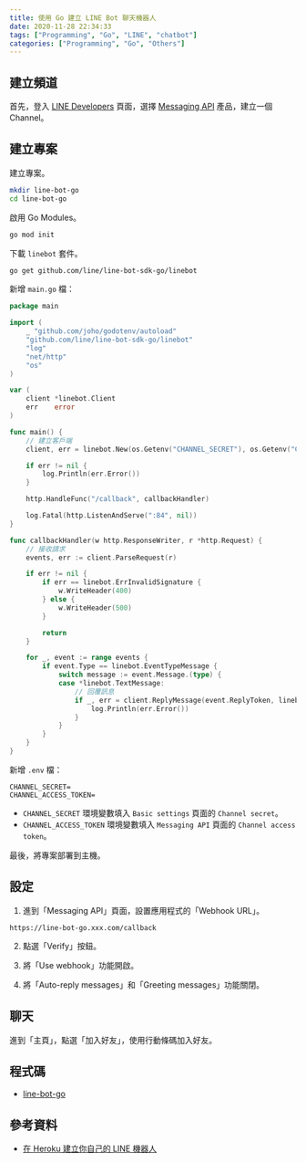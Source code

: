 ```yaml
---
title: 使用 Go 建立 LINE Bot 聊天機器人
date: 2020-11-28 22:34:33
tags: ["Programming", "Go", "LINE", "chatbot"]
categories: ["Programming", "Go", "Others"]
---
```


## 建立頻道

首先，登入 [LINE Developers](https://developers.line.biz/) 頁面，選擇 [Messaging API](https://developers.line.biz/en/services/messaging-api/) 產品，建立一個 Channel。

## 建立專案

建立專案。

```bash
mkdir line-bot-go
cd line-bot-go
```

啟用 Go Modules。

```bash
go mod init
```

下載 `linebot` 套件。

```bash
go get github.com/line/line-bot-sdk-go/linebot
```

新增 `main.go` 檔：

```go
package main

import (
	_ "github.com/joho/godotenv/autoload"
	"github.com/line/line-bot-sdk-go/linebot"
	"log"
	"net/http"
	"os"
)

var (
	client *linebot.Client
	err    error
)

func main() {
	// 建立客戶端
	client, err = linebot.New(os.Getenv("CHANNEL_SECRET"), os.Getenv("CHANNEL_ACCESS_TOKEN"))

	if err != nil {
		log.Println(err.Error())
	}

	http.HandleFunc("/callback", callbackHandler)

	log.Fatal(http.ListenAndServe(":84", nil))
}

func callbackHandler(w http.ResponseWriter, r *http.Request) {
	// 接收請求
	events, err := client.ParseRequest(r)

	if err != nil {
		if err == linebot.ErrInvalidSignature {
			w.WriteHeader(400)
		} else {
			w.WriteHeader(500)
		}

		return
	}

	for _, event := range events {
		if event.Type == linebot.EventTypeMessage {
			switch message := event.Message.(type) {
			case *linebot.TextMessage:
				// 回覆訊息
				if _, err = client.ReplyMessage(event.ReplyToken, linebot.NewTextMessage(message.Text)).Do(); err != nil {
					log.Println(err.Error())
				}
			}
		}
	}
}
```

新增 `.env` 檔：

```env
CHANNEL_SECRET=
CHANNEL_ACCESS_TOKEN=
```

- `CHANNEL_SECRET` 環境變數填入 `Basic settings` 頁面的 `Channel secret`。
- `CHANNEL_ACCESS_TOKEN` 環境變數填入 `Messaging API` 頁面的 `Channel access token`。

最後，將專案部署到主機。

## 設定

1. 進到「Messaging API」頁面，設置應用程式的「Webhook URL」。

```env
https://line-bot-go.xxx.com/callback
```

2. 點選「Verify」按鈕。

3. 將「Use webhook」功能開啟。

4. 將「Auto-reply messages」和「Greeting messages」功能關閉。

## 聊天

進到「主頁」，點選「加入好友」，使用行動條碼加入好友。

## 程式碼

- [line-bot-go](https://github.com/memochou1993/line-bot-go)

## 參考資料

- [在 Heroku 建立你自己的 LINE 機器人](http://www.evanlin.com/create-your-line-bot-golang/)
